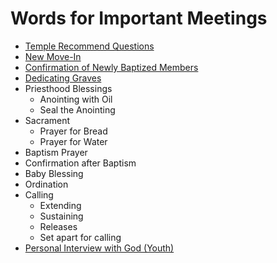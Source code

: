 # Words for Important Meetings
+ [Temple Recommend Questions](https://github.com/fataha801/wording/blob/main/temple-recommend.md)
+ [New Move-In](https://github.com/fataha801/wording/blob/main/new-move-in.md)
+ [Confirmation of Newly Baptized Members](https://github.com/fataha801/wording/blob/main/newly-baptized.md)
+ [Dedicating Graves](https://github.com/fataha801/wording/blob/main/dedicating-graves.md)
+ Priesthood Blessings
  + Anointing with Oil
  + Seal the Anointing
+ Sacrament
  + Prayer for Bread
  + Prayer for Water
+ Baptism Prayer
+ Confirmation after Baptism
+ Baby Blessing
+ Ordination
+ Calling
  + Extending
  + Sustaining
  + Releases 
  + Set apart for calling
+ [Personal Interview with God (Youth)](https://github.com/fataha801/wording/blob/main/personal-interview.md)
